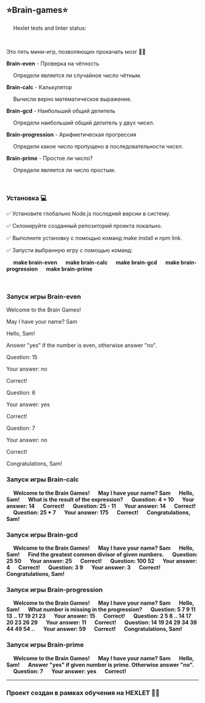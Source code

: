 ## **⭐Brain-games⭐** 

&emsp; Hexlet tests and linter status:

&emsp;

Это пять мини-игр, позволяющих прокачать мозг 🏋️‍♂️

**Brain-even**  - Проверка на чётность

&emsp; Определи является ли случайное число чётным.

**Brain-calc** - Калькулятор

&emsp; Вычисли верно математическое выражение.

**Brain-gcd** - Наибольший общий делитель

&emsp; Определи наибольший общий делитель у двух чисел.

**Brain-progression** - Арифметическая прогрессия

&emsp; Определи какое число пропущено в последовательности чисел.

**Brain-prime** - Простое ли число?

&emsp; Определи является ли число простым.

&emsp;

### **Установка** 💻
✅ Установите глобально Node.js последней версии в систему.

✅ Склонируйте созданный репозиторий проекта локально.

✅ Выполните установку с помощью команд make install и npm link.

✅ Запусти выбранную игру с помощью команд:

&emsp; **make brain-even**
&emsp; **make brain-calc**
&emsp; **make brain-gcd**
&emsp; **make brain-progression**
&emsp; **make brain-prime**

&emsp;

### Запуск игры Brain-even
Welcome to the Brain Games!

May I have your name? Sam

Hello, Sam!

Answer "yes" if the number is even, otherwise answer "no".

Question: 15

Your answer: no

Correct!

Question: 6

Your answer: yes

Correct!

Question: 7

Your answer: no

Correct!

Congratulations, Sam!


### Запуск игры Brain-calc
&emsp; **Welcome to the Brain Games!**
&emsp; **May I have your name? Sam**
&emsp; **Hello, Sam!**
&emsp; **What is the result of the expression?**
&emsp; **Question: 4 + 10**
&emsp; **Your answer: 14**
&emsp; **Correct!**
&emsp; **Question: 25 - 11**
&emsp; **Your answer: 14**
&emsp; **Correct!**
&emsp; **Question: 25 * 7**
&emsp; **Your answer: 175**
&emsp; **Correct!**
&emsp; **Congratulations, Sam!**

### Запуск игры Brain-gcd
&emsp; **Welcome to the Brain Games!**
&emsp; **May I have your name? Sam**
&emsp; **Hello, Sam!**
&emsp; **Find the greatest common divisor of given numbers.**
&emsp; **Question: 25 50**
&emsp; **Your answer: 25**
&emsp; **Correct!**
&emsp; **Question: 100 52**
&emsp; **Your answer: 4**
&emsp; **Correct!**
&emsp; **Question: 3 9**
&emsp; **Your answer: 3**
&emsp; **Correct!**
&emsp; **Congratulations, Sam!**

### Запуск игры Brain-progression
&emsp; **Welcome to the Brain Games!**
&emsp; **May I have your name? Sam**
&emsp; **Hello, Sam!**
&emsp; **What number is missing in the progression?**
&emsp; **Question: 5 7 9 11 13 .. 17 19 21 23**
&emsp; **Your answer: 15**
&emsp; **Correct!**
&emsp; **Question: 2 5 8 .. 14 17 20 23 26 29**
&emsp; **Your answer: 11**
&emsp; **Correct!**
&emsp; **Question: 14 19 24 29 34 39 44 49 54 ..**
&emsp; **Your answer: 59**
&emsp; **Correct!**
&emsp; **Congratulations, Sam!**

### Запуск игры Brain-prime
&emsp; **Welcome to the Brain Games!**
&emsp; **May I have your name? Sam**
&emsp; **Hello, Sam!**
&emsp; **Answer "yes" if given number is prime. Otherwise answer "no".**
&emsp; **Question: 7**
&emsp; **Your answer: yes**
&emsp; **Correct!**
&emsp;
_____________
### Проект создан в рамках обучения на HEXLET 👩‍🎓 
